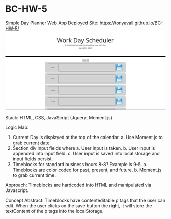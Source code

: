 # BC-HW-5
Simple Day Planner Web App
Deployed Site:
https://tonyavall.github.io/BC-HW-5/
![Getting Started](deployed.png)

Stack: HTML, CSS, JavaScript (Jquery, Moment.js)

Logic Map:

1. Current Day is displayed at the top of the calendar.
    a. Use Moment.js to grab current date.
2. Section div input fields where
    a. User input is taken.
    b. User input is appended into input field.
    c. User input is saved into local storage and input fields persist.
3. Timeblocks for standard business hours 8-8? Example is 9-5.
    a. Timeblocks are color coded for past, present, and future.
    b. Moment.js to grab current time.

Approach: Timeblocks are hardcoded into HTML and manipulated via Javascript. 

Concept Abstract: Timeblocks have contenteditable p tags that the user can edit. When the user clicks on the save button the right, it will store the textContent of the p tags into the localStorage.
